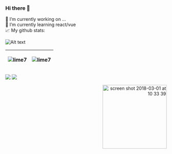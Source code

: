 
### Hi there 👋   <br> 
 🔭 I’m currently working on ... <br> 
 🌱 I’m currently learning react/vue <br> 
 📈 My github stats: <br> 
 
![Alt text](https://spotify-recently-played-readme.vercel.app/api?user=31tsogmeotv4twffveiwzpo6ze2y&count={1})


| <p align="left"> <img src="https://github-readme-stats.vercel.app/api?username=lime7&show_icons=true&title_color=ff5a00&icon_color=000000&text_color=000000&bg_color=ffffff&hide_border=true" alt="lime7" /> | <p align="left"> <img src="https://github-readme-stats.vercel.app/api/top-langs/?username=lime7&layout=compact&title_color=ff5a00&icon_color=000000&text_color=000000&bg_color=ffffff&hide_border=true" alt="lime7" /> |
| ------------- | ------------- |


 <p>  
  <img src="https://komarev.com/ghpvc/?username=lime7&color=000000">
  <img src="https://visitor-badge.glitch.me/badge?page_id=lime7.visitor-badge&left_color=gray&right_color=black&left_text=Visitors">
</p>
<p align="right">
 <a href="https://www.buymeacoffee.com/lime27" target="_blank" ><img width="200" alt="screen shot 2018-03-01 at 10 33 39" src="https://user-images.githubusercontent.com/1577802/36840220-21beb89c-1d3c-11e8-98a4-45fc334842cf.png"></a>
  </p>

